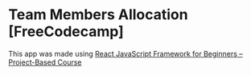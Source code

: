 # Team Members Allocation \[FreeCodecamp\]

This app was made using [React JavaScript Framework for Beginners – Project-Based Course](https://www.youtube.com/watch?v=u6gSSpfsoOQ&t=6567s)
